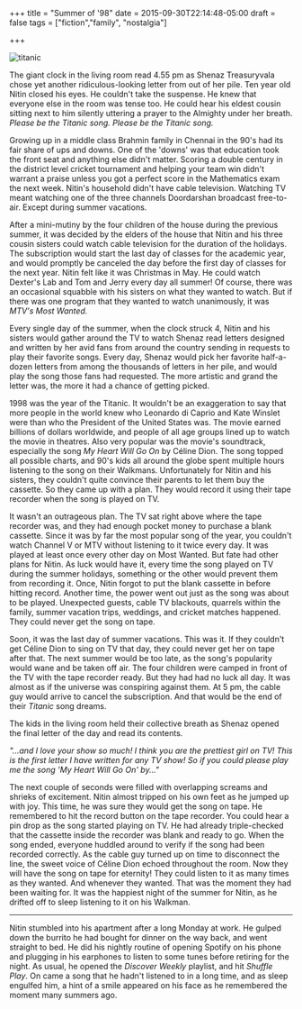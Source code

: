 +++
title = "Summer of '98"
date = 2015-09-30T22:14:48-05:00
draft = false
tags = ["fiction","family", "nostalgia"]

+++

![titanic](/../../img//titanic.png)

The giant clock in the living room read 4.55 pm as Shenaz Treasuryvala chose yet another ridiculous-looking letter from out of her pile. Ten year old Nitin closed his eyes. He couldn't take the suspense. He knew that everyone else in the room was tense too. He could hear his eldest cousin sitting next to him silently uttering a prayer to the Almighty under her breath. *Please be the Titanic song. Please be the Titanic song.*

Growing up in a middle class Brahmin family in Chennai in the 90's had its fair share of ups and downs. One of the 'downs' was that education took the front seat and anything else didn't matter. Scoring a double century in the district level cricket tournament and helping your team win didn't warrant a praise unless you got a perfect score in the Mathematics exam the next week. Nitin's household didn't have cable television. Watching TV meant watching one of the three channels Doordarshan broadcast free-to-air. Except during summer vacations.

After a mini-mutiny by the four children of the house during the previous summer, it was decided by the elders of the house that Nitin and his three cousin sisters could watch cable television for the duration of the holidays. The subscription would start the last day of classes for the academic year, and would promptly be canceled the day before the first day of classes for the next year. Nitin felt like it was Christmas in May. He could watch Dexter's Lab and Tom and Jerry every day all summer! Of course, there was an occasional squabble with his sisters on what they wanted to watch. But if there was one program that they wanted to watch unanimously, it was *MTV's Most Wanted.*

Every single day of the summer, when the clock struck 4, Nitin and his sisters would gather around the TV to watch Shenaz read letters designed and written by her avid fans from around the country sending in requests to play their favorite songs. Every day, Shenaz would pick her favorite half-a-dozen letters from among the thousands of letters in her pile, and would play the song those fans had requested. The more artistic and grand the letter was, the more it had a chance of getting picked.

1998 was the year of the Titanic. It wouldn't be an exaggeration to say that more people in the world knew who Leonardo di Caprio and Kate Winslet were than who the President of the United States was. The movie earned billions of dollars worldwide, and people of all age groups lined up to watch the movie in theatres. Also very popular was the movie's soundtrack, especially the song *My Heart Will Go On* by Céline Dion. The song topped all possible charts, and 90's kids all around the globe spent multiple hours listening to the song on their Walkmans. Unfortunately for Nitin and his sisters, they couldn't quite convince their parents to let them buy the cassette. So they came up with a plan. They would record it using their tape recorder when the song is played on TV.

It wasn't an outrageous plan. The TV sat right above where the tape recorder was, and they had enough pocket money to purchase a blank cassette. Since it was by far the most popular song of the year, you couldn't watch Channel V or MTV without listening to it twice every day. It was played at least once every other day on Most Wanted. But fate had other plans for Nitin. As luck would have it, every time the song played on TV during the summer holidays, something or the other would prevent them from recording it. Once, Nitin forgot to put the blank cassette in before hitting record. Another time, the power went out just as the song was about to be played. Unexpected guests, cable TV blackouts, quarrels within the family, summer vacation trips, weddings, and cricket matches happened. They could never get the song on tape.

Soon, it was the last day of summer vacations. This was it. If they couldn't get Céline Dion to sing on TV that day, they could never get her on tape after that. The next summer would be too late, as the song's popularity would wane and be taken off air. The four children were camped in front of the TV with the tape recorder ready. But they had had no luck all day. It was almost as if the universe was conspiring against them. At 5 pm, the cable guy would arrive to cancel the subscription. And that would be the end of their *Titanic* song dreams.

The kids in the living room held their collective breath as Shenaz opened the final letter of the day and read its contents.

*"...and I love your show so much! I think you are the prettiest girl on TV! This is the first letter I have written for any TV show! So if you could please play me the song 'My Heart Will Go On' by..."*

The next couple of seconds were filled with overlapping screams and shrieks of excitement. Nitin almost tripped on his own feet as he jumped up with joy. This time, he was sure they would get the song on tape. He remembered to hit the record button on the tape recorder. You could hear a pin drop as the song started playing on TV. He had already triple-checked that the cassette inside the recorder was blank and ready to go. When the song ended, everyone huddled around to verify if the song had been recorded correctly. As the cable guy turned up on time to disconnect the line, the sweet voice of Céline Dion echoed throughout the room. Now they will have the song on tape for eternity! They could listen to it as many times as they wanted. And whenever they wanted. That was the moment they had been waiting for. It was the happiest night of the summer for Nitin, as he drifted off to sleep listening to it on his Walkman.

-----------------------------------------------------------------------------------------------

Nitin stumbled into his apartment after a long Monday at work. He gulped down the burrito he had bought for dinner on the way back, and went straight to bed. He did his nightly routine of opening Spotify on his phone and plugging in his earphones to listen to some tunes before retiring for the night. As usual, he opened the *Discover Weekly* playlist, and hit *Shuffle Play*. On came a song that he hadn't listened to in a long time, and as sleep engulfed him, a hint of a smile appeared on his face as he remembered the moment many summers ago.
